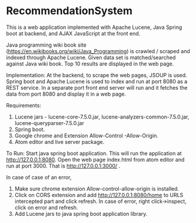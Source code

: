 # RecommendationSystem

This is a web application implemented with Apache Lucene, Java Spring boot at backend, and AJAX JavaScript at the front end.

Java programming wiki book site (https://en.wikibooks.org/wiki/Java_Programming) is crawled / scraped and indexed through Apache Lucene. Given data set is matched/searched against Java wiki book. Top 10 results are displayed in the web page.

Implementation:
At the backend, to scrape the web pages, JSOUP is used.
Spring boot and Apache Lucene is used to index and run at port 8080 as a REST service.
In a separate port front end server will run and it fetches the data from port 8080 and display it in a web page.

Requirements:
1.	Lucene jars - lucene-core-7.5.0.jar, lucene-analyzers-common-7.5.0.jar, lucene-queryparser-7.5.0.jar
2.	Spring boot.
3.	Google chrome and Extension Allow-Control -Allow-Origin.
4.	Atom editor and live server package.

To Run:
Start java spring boot application. This will run the application at http://127.0.0.1:8080. Open the web page index.html from atom editor and run at port 3000. That is http://127.0.0.1:3000/ .

In case of case of an error,
1. Make sure chrome extension Allow-control-allow-origin is installed.
2. Click on CORS extension and add http://127.0.0.1:8080/home to URLS intercepted part and click refresh. In case of error, right click->inspect, click on error and refresh.
3. Add Lucene jars to java spring boot application library. 
